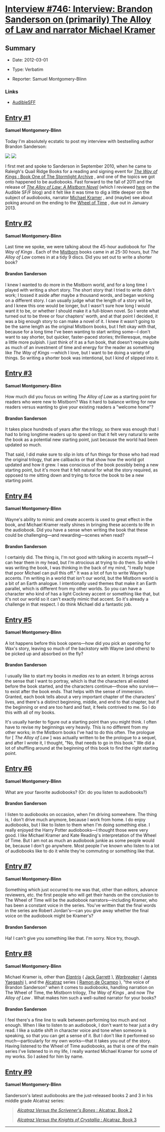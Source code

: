 # [Interview #746: Interview: Brandon Sanderson on (primarily) The Alloy of Law and narrator Michael Kramer](https://www.theoryland.com/intvmain.php?i=746)

## Summary

- Date: 2012-03-01

- Type: Verbatim

- Reporter: Samuel Montgomery-Blinn

### Links

- [AudibleSFF](http://audiblesff.tumblr.com/post/19782954144/interview-brandon-sanderson-on-primarily-the-alloy)


## [Entry #1](https://www.theoryland.com/intvmain.php?i=746#1)

#### Samuel Montgomery-Blinn

Today I'm absolutely ecstatic to post my interview with bestselling author Brandon Sanderson:

![](http://i.imgur.com/dPQhil.jpg)
![](http://ecx.images-amazon.com/images/I/51jaK9sOYRL._SL175_.jpg)

I first met and spoke to Sanderson in September 2010, when he came to Raleigh's Quail Ridge Books for a reading and signing event for
[*The Way of Kings*
: Book One of The Stormlight Archive](http://www.audible.com/pd/ref=sr_1_1?asin=B003ZWFO7E&qid=1332513996&sr=1-1)
, and one of the topics we got onto happened to be audiobooks. Fast forward to the fall of 2011 and the release of
[*The Alloy of Law: A Mistborn Novel*](http://www.audible.com/pd/ref=sr_1_3?asin=B005ZUI3OA&qid=1332460857&sr=1-3)
(which I reviewed
[here](http://audiblesff.tumblr.com/post/16201760140/review-the-alloy-of-law-by-brandon-sanderson)
on the Audible SF/F blog) and it felt like it was time to dig a little deeper on the subject of audiobooks, narrator
[Michael Kramer](http://www.audible.com/search/ref=sr_1_1_nsrch_s?searchNarrator=Michael+Kramer&qid=1332460857&sr=1-1)
, and (maybe) see about poking around on the ending to the
[Wheel of Time](http://www.audible.com/series/ref=sr_1_5_sa/?asin=B005NB81EI)
, due out in January 2013.

## [Entry #2](https://www.theoryland.com/intvmain.php?i=746#2)

#### Samuel Montgomery-Blinn

Last time we spoke, we were talking about the 45-hour audiobook for
*The Way of Kings*
. Each of the
[Mistborn](http://www.audible.com/series/ref=sr_1_1_sa_s/?asin=B006K1P698)
books came in at 25-30 hours, but
*The Alloy of Law*
comes in at a tidy 9 discs. Did you set out to write a shorter book?

#### Brandon Sanderson

I knew I wanted to do more in the Mistborn world, and for a long time I played with writing a short story. The short story that I tried to write didn't work; I tossed it aside after maybe a thousand words, and began working on a different story. I can usually judge what the length of a story will be, and I knew this one would be longer, but I wasn't sure how long I would want it to be, or whether I should make it a full-blown novel. So I wrote what turned out to be three or four chapters' worth, and at that point I decided, it was a big enough story to can make a novel of it. I knew it wasn't going to be the same length as the original Mistborn books, but I felt okay with that, because for a long time I've been wanting to start writing some—I don't want to say shorter, but quicker, faster-paced stories; thrilleresque, maybe a little more pulpish. I just think of it as a fun book, that doesn't require quite as much of an investment of time and energy for the reader as something like
*The Way of Kings*
—which I love, but I want to be doing a variety of things. So writing a shorter book was intentional, but I kind of slipped into it.

## [Entry #3](https://www.theoryland.com/intvmain.php?i=746#3)

#### Samuel Montgomery-Blinn

How much did you focus on writing
*The Alloy of Law*
as a starting point for readers who were new to Mistborn? Was it hard to balance writing for new readers versus wanting to give your existing readers a "welcome home"?

#### Brandon Sanderson

It takes place hundreds of years after the trilogy, so there was enough that I had to bring longtime readers up to speed on that it felt very natural to write the book as a potential new starting point, just because the world had been updated so much.

That said, I did make sure to slip in lots of fun things for those who had read the original trilogy, that are callbacks or that show how the world got updated and how it grew. I was conscious of the book possibly being a new starting point, but it's more that it felt natural for what the story required, as opposed to me sitting down and trying to force the book to be a new starting point.

## [Entry #4](https://www.theoryland.com/intvmain.php?i=746#4)

#### Samuel Montgomery-Blinn

Wayne's ability to mimic and create accents is used to great effect in the book, and Michael Kramer really shines in bringing these accents to life in the audiobook. Did you have a sense when writing the book that these could be challenging—and rewarding—scenes when read?

#### Brandon Sanderson

I certainly did. The thing is, I'm not good with talking in accents myself—I can hear them in my head, but I'm atrocious at trying to do them. So while I was writing the book, I was thinking in the back of my mind, "I really hope that poor Michael can pull this off." It was a lot of fun to write Wayne's accents. I'm writing in a world that isn't our world, but the Mistborn world is a bit of an Earth analogue. I intentionally used themes that make it an Earth parallel, which is different from my other worlds. So you can have a character who kind of has a light Cockney accent or something like that, but it's not our world so it can't exactly mimic that accent. So it's already a challenge in that respect. I do think Michael did a fantastic job.

## [Entry #5](https://www.theoryland.com/intvmain.php?i=746#5)

#### Samuel Montgomery-Blinn

A lot happens before this book opens—how did you pick an opening for Wax's story, leaving so much of the backstory with Wayne (and others) to be picked up and absorbed on the fly?

#### Brandon Sanderson

I usually like to start my books in
*medias res*
to an extent. It brings across the sense that I want to portray, which is that the characters all existed before the book started, and the characters continue—those who survive—to exist after the book ends. That helps with the sense of immersion. Granted, each book tells about a very important chapter of the characters' lives, and there's a distinct beginning, middle, and end to that chapter, but if the beginning or end are too hard and fast, it feels contrived to me. So I do this with all of my books.

It's usually harder to figure out a starting point than you might think. I often have to revise my beginnings very heavily. This is no different from my other works; in the Mistborn books I've had to do this often. The prologue for [
*The Alloy of Law*
] was actually written to be the prologue to a sequel, and after I wrote it, I thought, "No, that needs to go in this book." We did a lot of shuffling around at the beginning of this book to find the right starting point.

## [Entry #6](https://www.theoryland.com/intvmain.php?i=746#6)

#### Samuel Montgomery-Blinn

What are your favorite audiobooks? (Or: do you listen to audiobooks?)

#### Brandon Sanderson

I listen to audiobooks on occasion, when I'm driving somewhere. The thing is, I don't drive much anymore, because I work from home. I do enjoy audiobooks, but I like to listen to them when I'm doing something else. I really enjoyed the Harry Potter audiobooks—I thought those were very good. I like Michael Kramer and Kate Reading's interpretation of the Wheel of Time. But I am not as much an audiobook junkie as some people would be, because I don't go anywhere. Most people I've known who listen to a lot of audiobooks like to do it while they're commuting or something like that.

## [Entry #7](https://www.theoryland.com/intvmain.php?i=746#7)

#### Samuel Montgomery-Blinn

Something which just occurred to me was that, other than editors, advance reviewers, etc. the first people who will get their hands on the conclusion to The Wheel of Time will be the audiobook narrators—including Kramer, who has been a constant voice in the series. You've written that the final words in the series are Robert Jordan's—can you give away whether the final voice on the audiobook might be Kramer's?

#### Brandon Sanderson

Ha! I can't give you something like that. I'm sorry. Nice try, though.

## [Entry #8](https://www.theoryland.com/intvmain.php?i=746#8)

#### Samuel Montgomery-Blinn

Michael Kramer is, other than
[*Elantris*](http://www.audible.com/pd/ref=sr_1_8_s?asin=B002V5CMZ8&qid=1332460857&sr=1-8)
(
[Jack Garrett](http://www.audible.com/search/ref=sr_1_8_nsrch_s?searchNarrator=Jack+Garrett&qid=1332460857&sr=1-8)
),
[*Warbreaker*](http://www.audible.com/pd/ref=sr_1_10_s?asin=B002V015YC&qid=1332460857&sr=1-10)
(
[James Yaegashi](http://www.audible.com/search/ref=sr_1_10_nsrch_s?searchNarrator=James+Yaegashi&qid=1332460857&sr=1-10)
), and the
[Alcatraz](http://www.audible.com/pd/ref=sr_1_11?asin=B005GGGC3M&qid=1332460857&sr=1-11)
series (
[Ramon de Ocampo](http://www.audible.com/search/ref=sr_1_9_nsrch?searchNarrator=Ramon+de+Ocampo&qid=1332460857&sr=1-9)
), "the voice of Brandon Sanderson" when it comes to audiobooks, handling narration on The Wheel of Time, the Mistborn trilogy,
*The Way of Kings*
, and now
*The Alloy of Law*
. What makes him such a well-suited narrator for your books?

#### Brandon Sanderson

I feel there's a fine line to walk between performing too much and not enough. When I like to listen to an audiobook, I don't want to hear just a dry read. I like a subtle shift in character voice and tone when someone is speaking, so that you can get a sense of it. But I don't like it performed so much—particularly for my own works—that it takes you out of the story. Having listened to the Wheel of Time audiobooks, as that is one of the main series I've listened to in my life, I really wanted Michael Kramer for some of my works. So I asked for him by name.

## [Entry #9](https://www.theoryland.com/intvmain.php?i=746#9)

#### Samuel Montgomery-Blinn

Sanderson's latest audiobooks are the just-released books 2 and 3 in his middle grade Alcatraz series:

> [*Alcatraz Versus the Scrivener's Bones*
> : Alcatraz, Book 2](http://www.audible.com/pd/ref=sr_1_9?asin=B007L772XI&qid=1332460857&sr=1-9)
>   
> [*Alcatraz Versus the Knights of Crystallia*
> : Alcatraz, Book 3](http://www.audible.com/pd/ref=sr_1_12?asin=B007L779NG&qid=1332460857&sr=1-12)


---

